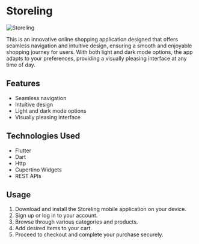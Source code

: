 # Storeling

![Storeling](https://github.com/bilol-tech/storeling/blob/main/assets/Storeling.png)

This is an innovative online shopping application designed that offers seamless navigation and intuitive design, ensuring a smooth and enjoyable shopping journey for users. With both light and dark mode options, the app adapts to your preferences, providing a visually pleasing interface at any time of day.

## Features

- Seamless navigation
- Intuitive design
- Light and dark mode options
- Visually pleasing interface

## Technologies Used

- Flutter
- Dart
- Http
- Cupertino Widgets
- REST APIs

## Usage

1. Download and install the Storeling mobile application on your device.
2. Sign up or log in to your account.
3. Browse through various categories and products.
4. Add desired items to your cart.
5. Proceed to checkout and complete your purchase securely.
